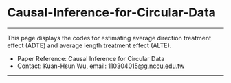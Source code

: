 # Causal-Inference-for-Circular-Data
-------------

This page displays the codes for estimating average direction treatment effect (ADTE) and average length treatment effect (ALTE).

* Paper Reference: Causal Inference for Circular Data
* Contact: Kuan-Hsun Wu, email: 110304015@g.nccu.edu.tw
-------------
